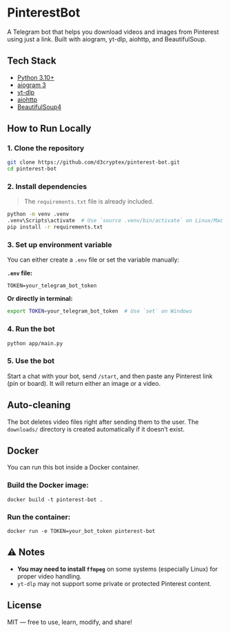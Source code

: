 # PinterestBot

A Telegram bot that helps you download videos and images from Pinterest using just a link. Built with aiogram, yt-dlp, aiohttp, and BeautifulSoup.

## Tech Stack
- [Python 3.10+](https://www.python.org)
- [aiogram 3](https://docs.aiogram.dev/en/dev-3.x/)
- [yt-dlp](https://github.com/yt-dlp/yt-dlp)
- [aiohttp](https://docs.aiohttp.org/)
- [BeautifulSoup4](https://www.crummy.com/software/BeautifulSoup/)

## How to Run Locally
### 1. Clone the repository

```bash
git clone https://github.com/d3cryptex/pinterest-bot.git
cd pinterest-bot
```

### 2. Install dependencies

> The `requirements.txt` file is already included.

```bash
python -m venv .venv
.venv\Scripts\activate  # Use `source .venv/bin/activate` on Linux/Mac
pip install -r requirements.txt
```

### 3. Set up environment variable

You can either create a `.env` file or set the variable manually:

**`.env` file:**
```env
TOKEN=your_telegram_bot_token
```

**Or directly in terminal:**
```bash
export TOKEN=your_telegram_bot_token  # Use `set` on Windows
```

### 4. Run the bot

```bash
python app/main.py
```

### 5. Use the bot

Start a chat with your bot, send `/start`, and then paste any Pinterest link (pin or board). It will return either an image or a video.

## Auto-cleaning

The bot deletes video files right after sending them to the user. The `downloads/` directory is created automatically if it doesn’t exist.

## Docker

You can run this bot inside a Docker container.

### Build the Docker image:

```
docker build -t pinterest-bot .
```

### Run the container:

```
docker run -e TOKEN=your_bot_token pinterest-bot
```

## ⚠️ Notes

- **You may need to install `ffmpeg`** on some systems (especially Linux) for proper video handling.
- `yt-dlp` may not support some private or protected Pinterest content.

## License

MIT — free to use, learn, modify, and share!
